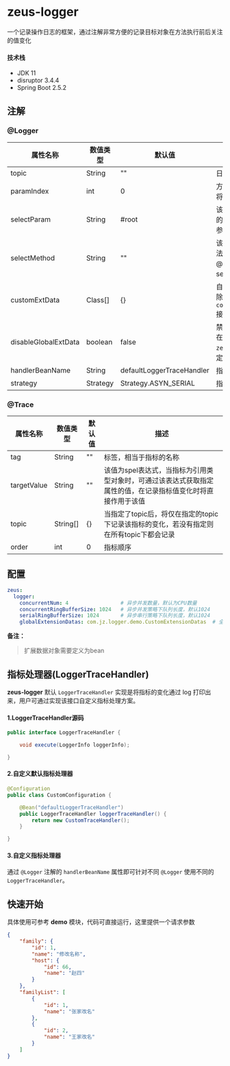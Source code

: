 # zeus-logger
一个记录操作日志的框架，通过注解非常方便的记录目标对象在方法执行前后关注的值变化

#### 技术栈
* JDK 11
* disruptor 3.4.4
* Spring Boot 2.5.2

## 注解

### @Logger

| 属性名称             | 数值类型 | 默认值                    | 描述                                                         |
| -------------------- | -------- | ------------------------- | ------------------------------------------------------------ |
| topic                | String   | ""                        | 日志主题                                                     |
| paramIndex           | int      | 0                         | 方法参数索引，selectParam的spel表达式将作用于该对象          |
| selectParam          | String   | #root                     | 该值为spel表达式，用于获取需要记录日志的对象。例：单个对象参数 #root.id、集合参数 #root?.peopleList?.![id] |
| selectMethod         | String   | ""                        | 该值为spel表达式，用于获取目标对象在方法执行前后的状态。例：@beanName.get(#root)，其中#root表示selectParam的执行结果 |
| customExtData        | Class[]  | {}                        | 自定义扩展数据的class对象数组，用于获取除目标对象外的其他扩展信息，需要实现 `com.jz.logger.core.LoggerExtensionData` 接口 |
| disableGlobalExtData | boolean  | false                     | 禁用全局扩展数据。zeus-logger 支持通过在 `application.yaml` 中配置  `zeus.logger.globalExtensionDatas` 属性定义全局扩展数据。 |
| handlerBeanName      | String   | defaultLoggerTraceHandler | 指标处理器的bean name                                        |
| strategy             | Strategy | Strategy.ASYN_SERIAL      | 指标处理策略                                                 |

###  @Trace

| 属性名称    | 数值类型 | 默认值 | 描述                                                         |
| ----------- | -------- | ------ | ------------------------------------------------------------ |
| tag         | String   | ""     | 标签，相当于指标的名称                                       |
| targetValue | String   | ""     | 该值为spel表达式，当指标为引用类型对象时，可通过该表达式获取指定属性的值，在记录指标值变化时将直接作用于该值 |
| topic       | String[] | {}     | 当指定了topic后，将仅在指定的topic下记录该指标的变化，若没有指定则在所有topic下都会记录 |
| order       | int      | 0      | 指标顺序                                                     |

## 配置

```yaml
zeus:
  logger:
    concurrentNum: 4                 # 异步并发数量，默认为CPU数量
    concurrentRingBufferSize: 1024   # 异步并发策略下队列长度，默认1024
    serialRingBufferSize: 1024       # 异步串行策略下队列长度，默认1024
    globalExtensionDatas: com.jz.logger.demo.CustomExtensionDatas  # 全局扩展数据class，需要定义为bean
```

**备注：**

> 扩展数据对象需要定义为bean

## 指标处理器(LoggerTraceHandler)

**zeus-logger** 默认 `LoggerTraceHandler` 实现是将指标的变化通过 log 打印出来，用户可通过实现该接口自定义指标处理方案。

#### 1.LoggerTraceHandler源码

```java
public interface LoggerTraceHandler {

    void execute(LoggerInfo loggerInfo);

}
```

#### 2.自定义默认指标处理器

```java
@Configuration
public class CustomConfiguration {

    @Bean("defaultLoggerTraceHandler")
    public LoggerTraceHandler loggerTraceHandler() {
        return new CustomTraceHandler();
    }

}
```

#### 3.自定义指标处理器

通过 `@Logger` 注解的 `handlerBeanName` 属性即可针对不同 `@Logger` 使用不同的 `LoggerTraceHandler`。

## 快速开始

具体使用可参考 **demo** 模块，代码可直接运行，这里提供一个请求参数

```json
{
    "family": {
        "id": 1,
        "name": "修改名称",
        "host": {
            "id": 66,
            "name": "赵四"
        }
    },
    "familyList": [
        {
            "id": 1,
            "name": "张家改名"
        },
        {
            "id": 2,
            "name": "王家改名"
        }
    ]
}
```